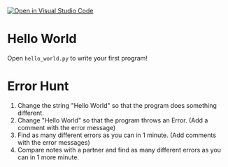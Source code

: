 [![Open in Visual Studio Code](https://classroom.github.com/assets/open-in-vscode-2e0aaae1b6195c2367325f4f02e2d04e9abb55f0b24a779b69b11b9e10269abc.svg)](https://classroom.github.com/online_ide?assignment_repo_id=20137638&assignment_repo_type=AssignmentRepo)
# Hello World

Open `hello_world.py` to write your first program!

# Error Hunt

1. Change the string "Hello World" so that the program does something different.
2. Change "Hello World" so that the program throws an Error. (Add a comment with the error message)
3. Find as many different errors as you can in 1 minute. (Add comments with the error messages)
4. Compare notes with a partner and find as many different errors as you can in 1 more minute.

